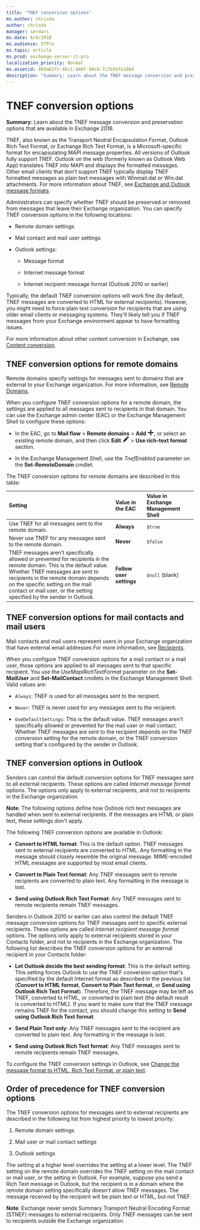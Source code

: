 ```yaml
---
title: "TNEF conversion options"
ms.author: chrisda
author: chrisda
manager: serdars
ms.date: 6/8/2018
ms.audience: ITPro
ms.topic: article
ms.prod: exchange-server-it-pro
localization_priority: Normal
ms.assetid: 989a62fc-4bc1-448f-90c8-7c7b56fe1084
description: "Summary: Learn about the TNEF message conversion and preservation options that are available in Exchange 2016."
---
```


# TNEF conversion options

 **Summary**: Learn about the TNEF message conversion and preservation options that are available in Exchange 2016.
  
TNEF, also known as the Transport Neutral Encapsulation Format, Outlook Rich Text Format, or Exchange Rich Text Format, is a Microsoft-specific format for encapsulating MAPI message properties. All versions of Outlook fully support TNEF. Outlook on the web (formerly known as Outlook Web App) translates TNEF into MAPI and displays the formatted messages. Other email clients that don't support TNEF typically display TNEF formatted messages as plain text messages with Winmail.dat or Win.dat attachments. For more information about TNEF, see [Exchange and Outlook message formats](content-conversion.md#Exchange).
  
Administrators can specify whether TNEF should be preserved or removed from messages that leave their Exchange organization. You can specify TNEF conversion options in the following locations:
  
- Remote domain settings
    
- Mail contact and mail user settings
    
- Outlook settings:
    
  - Message format
    
  - Internet message format
    
  - Internet recipient message format (Outlook 2010 or earlier)
    
Typically, the default TNEF conversion options will work fine (by default, TNEF messages are converted to HTML for external recipients). However, you might need to force plain text conversion for recipients that are using older email clients or messaging systems. They'll likely tell you if TNEF messages from your Exchange environment appear to have formatting issues.
  
For more information about other content conversion in Exchange, see [Content conversion](content-conversion.md).
  
## TNEF conversion options for remote domains
<a name="RemoteDomains"> </a>

Remote domains specify settings for messages sent to domains that are external to your Exchange organization. For more information, see [Remote Domains](http://technet.microsoft.com/library/10fb7d62-4d78-40a3-82db-d62bcd27ba42.aspx).
  
When you configure TNEF conversion options for a remote domain, the settings are applied to all messages sent to recipients in that domain. You can use the Exchange admin center (EAC) or the Exchange Management Shell to configure these options:
  
- In the EAC, go to **Mail flow** \> **Remote domains** \> **Add** ![Add icon](../../media/ITPro_EAC_AddIcon.png), or select an existing remote domain, and then click **Edit** ![Edit icon](../../media/ITPro_EAC_EditIcon.png) \> **Use rich-text format** section.
    
- In the Exchange Management Shell, use the _TnefEnabled_ parameter on the **Set-RemoteDomain** cmdlet.
    
The TNEF conversion options for remote domains are described in this table:
  
|**Setting**|**Value in the EAC**|**Value in Exchange Management Shell**|
|:-----|:-----|:-----|
|Use TNEF for all messages sent to the remote domain.  <br/> |**Always** <br/> | `$true` <br/> |
|Never use TNEF for any messages sent to the remote domain.  <br/> |**Never** <br/> | `$false` <br/> |
|TNEF messages aren't specifically allowed or prevented for recipients in the remote domain. This is the default value.  <br/> Whether TNEF messages are sent to recipients in the remote domain depends on the specific setting on the mail contact or mail user, or the setting specified by the sender in Outlook.  <br/> |**Follow user settings** <br/> | `$null` (blank)  <br/> |
   
## TNEF conversion options for mail contacts and mail users
<a name="MailContacts"> </a>

Mail contacts and mail users represent users in your Exchange organization that have external email addresses For more information, see [Recipients](../../recipients/recipients.md).
  
When you configure TNEF conversion options for a mail contact or a mail user, those options are applied to all messages sent to that specific recipient. You use the _UseMapiRichTextFormat_ parameter on the **Set-MailUser** and **Set-MailContact** cmdlets in the Exchange Management Shell. Valid values are: 
  
- `Always`: TNEF is used for all messages sent to the recipient.
    
- `Never`: TNEF is never used for any messages sent to the recipient.
    
- `UseDefaultSettings`: This is the default value. TNEF messages aren't specifically allowed or prevented for the mail user or mail contact. Whether TNEF messages are sent to the recipient depends on the TNEF conversion setting for the remote domain, or the TNEF conversion setting that's configured by the sender in Outlook.
    
## TNEF conversion options in Outlook
<a name="Outlook"> </a>

Senders can control the default conversion options for TNEF messages sent to all external recipients. These options are called *Internet message format* options. The options only apply to external recipients, and not to recipients in the Exchange organization.
  
 **Note**: The following options define how Outlook rich text messages are handled when sent to external recipients. If the messages are HTML or plain text, these settings don't apply.
  
The following TNEF conversion options are available in Outlook:
  
- **Convert to HTML format**: This is the default option. TNEF messages sent to external recipients are converted to HTML. Any formatting in the message should closely resemble the original message. MIME-encoded HTML messages are supported by most email clients.
    
- **Convert to Plain Text format**: Any TNEF messages sent to remote recipients are converted to plain text. Any formatting in the message is lost.
    
- **Send using Outlook Rich Text Format**: Any TNEF messages sent to remote recipients remain TNEF messages.
    
Senders in Outlook 2010 or earlier can also control the default TNEF message conversion options for TNEF messages sent to specific external recipients. These options are called *Internet recipient message format* options. The options only apply to external recipients stored in your Contacts folder, and not to recipients in the Exchange organization. The following list describes the TNEF conversion options for an external recipient in your Contacts folder: 
  
- **Let Outlook decide the best sending format**: This is the default setting. This setting forces Outlook to use the TNEF conversion option that's specified by the default Internet format as described in the previous list (**Convert to HTML format**, **Convert to Plain Text format**, or **Send using Outlook Rich Text Format**). Therefore, the TNEF message may be left as TNEF, converted to HTML, or converted to plain text (the default result is converted to HTML). If you want to make sure that the TNEF message remains TNEF for the contact, you should change this setting to **Send using Outlook Rich Text format**.
    
- **Send Plain Text only**: Any TNEF messages sent to the recipient are converted to plain text. Any formatting in the message is lost.
    
- **Send using Outlook Rich Text format**: Any TNEF messages sent to remote recipients remain TNEF messages.
    
To configure the TNEF conversion settings in Outlook, see [Change the message format to HTML, Rich Text Format, or plain text](https://go.microsoft.com/fwlink/p/?linkid=397890).
  
## Order of precedence for TNEF conversion options
<a name="Order"> </a>

The TNEF conversion options for messages sent to external recipients are described in the following list from highest priority to lowest priority:
  
1. Remote domain settings
    
2. Mail user or mail contact settings
    
3. Outlook settings
    
The setting at a higher level overrides the setting at a lower level. The TNEF setting on the remote domain overrides the TNEF setting on the mail contact or mail user, or the setting in Outlook. For example, suppose you send a Rich Text message in Outlook, but the recipient is in a domain where the remote domain setting specifically doesn't allow TNEF messages. The message received by the recipient will be plain text or HTML, but not TNEF.
  
 **Note**: Exchange never sends Summary Transport Neutral Encoding Format (STNEF) messages to external recipients. Only TNEF messages can be sent to recipients outside the Exchange organization.
  

